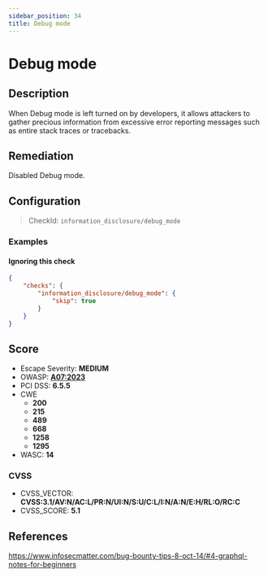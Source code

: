 ```yaml
---
sidebar_position: 34
title: Debug mode
---
```


# Debug mode

## Description

When Debug mode is left turned on by developers, it allows attackers to gather precious information from excessive error reporting messages such as entire stack traces or tracebacks.

## Remediation

Disabled Debug mode.


## Configuration

> CheckId: `information_disclosure/debug_mode`


### Examples


#### Ignoring this check

```json
{
    "checks": {
        "information_disclosure/debug_mode": {
            "skip": true
        }
    }
}
```




## Score

- Escape Severity: **<span className="medium-severity">MEDIUM</span>**
- OWASP: **[A07:2023](https://github.com/OWASP/API-Security/blob/master/2023/en/src/0xa7-security-misconfiguration.md)**
- PCI DSS: **6.5.5**
- CWE
  - **200**
  - **215**
  - **489**
  - **668**
  - **1258**
  - **1295**
- WASC: **14**



### CVSS

- CVSS_VECTOR: **CVSS:3.1/AV:N/AC:L/PR:N/UI:N/S:U/C:L/I:N/A:N/E:H/RL:O/RC:C**
- CVSS_SCORE: **5.1**

## References

https://www.infosecmatter.com/bug-bounty-tips-8-oct-14/#4-graphql-notes-for-beginners
